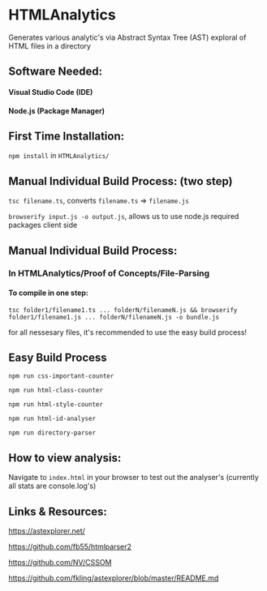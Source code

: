 # HTMLAnalytics
Generates various analytic's via Abstract Syntax Tree (AST) exploral of HTML files in a directory
## Software Needed:
#### Visual Studio Code (IDE)
#### Node.js (Package Manager)

## First Time Installation:
`npm install` in `HTMLAnalytics/`

## Manual Individual Build Process: (two step)
`tsc filename.ts`, converts `filename.ts` => `filename.js`

`browserify input.js -o output.js`, allows us to use node.js required packages client side

## Manual Individual Build Process:
### In HTMLAnalytics/Proof of Concepts/File-Parsing
#### To compile in one step:

`tsc folder1/filename1.ts ... folderN/filenameN.js && browserify folder1/filename1.js ... folderN/filenameN.js -o bundle.js`

for all nessesary files, it's recommended to use the easy build process!

## Easy Build Process
`npm run css-important-counter`

`npm run html-class-counter`

`npm run html-style-counter`

`npm run html-id-analyser`

`npm run directory-parser`

## How to view analysis:
Navigate to `index.html` in your browser to test out the analyser's (currently all stats are console.log's)

## Links & Resources:
https://astexplorer.net/

https://github.com/fb55/htmlparser2

https://github.com/NV/CSSOM

https://github.com/fkling/astexplorer/blob/master/README.md

